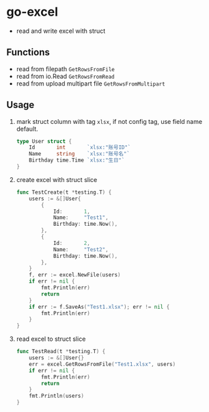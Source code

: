 # go-excel
- read and write excel with struct

## Functions
- read from filepath `GetRowsFromFile`
- read from io.Read `GetRowsFromRead`
- read from upload multipart file `GetRowsFromMultipart`

## Usage

1. mark struct column with tag `xlsx`, if not config tag, use field name default.

    ```go
    type User struct {
    	Id       int       `xlsx:"账号ID"`
    	Name     string    `xlsx:"账号名"`
    	Birthday time.Time `xlsx:"生日"`
    }
    ```

2. create excel with struct slice

    ```go
    func TestCreate(t *testing.T) {
    	users := &[]User{
    		{
    			Id:       1,
    			Name:     "Test1",
    			Birthday: time.Now(),
    		},
    		{
    			Id:       2,
    			Name:     "Test2",
    			Birthday: time.Now(),
    		},
    	}
    	f, err := excel.NewFile(users)
    	if err != nil {
    		fmt.Println(err)
    		return
    	}
    	if err := f.SaveAs("Test1.xlsx"); err != nil {
    		fmt.Println(err)
    	}
    }
    ```

3. read excel to struct slice

    ```go
    func TestRead(t *testing.T) {
    	users := &[]User{}
    	err = excel.GetRowsFromFile("Test1.xlsx", users)
    	if err != nil {
    		fmt.Println(err)
    		return
    	}
    	fmt.Println(users)
    }
    ```